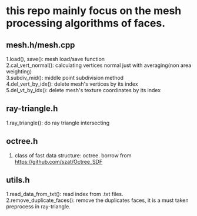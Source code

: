 # this repo mainly focus on the mesh processing algorithms of faces.

## mesh.h/mesh.cpp
1.load(), save(): mesh load/save function<br>
2.cal_vert_normal(): calculating vertices normal just with averaging(non area weighting)<br>
3.subdiv_mid(): middle point subdivision method<br>
4.del_vert_by_idx(): delete mesh's vertices by its index<br>
5.del_vt_by_idx(): delete mesh's texture coordinates by its index<br>

## ray-triangle.h
1.ray_triangle(): do ray triangle intersecting<br>


## octree.h
1. class of fast data structure: octree. borrow from https://github.com/szat/Octree_SDF<br>

## utils.h
1.read_data_from_txt(): read index from .txt files.<br>
2.remove_duplicate_faces(): remove the duplicates faces, it is a must taken preprocess in ray-triangle.<br>
